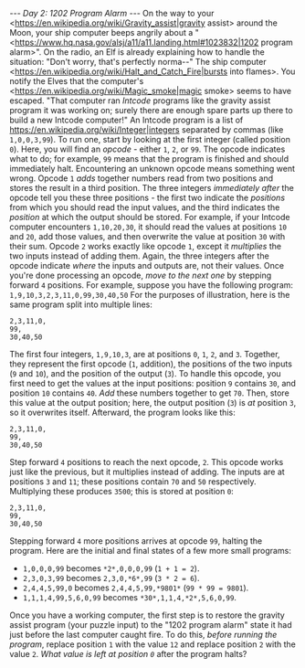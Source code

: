 *--- Day 2: 1202 Program Alarm ---*
On the way to your <https://en.wikipedia.org/wiki/Gravity_assist|gravity assist> around the Moon, your ship computer beeps angrily about a "<https://www.hq.nasa.gov/alsj/a11/a11.landing.html#1023832|1202 program alarm>". On the radio, an Elf is already explaining how to handle the situation: "Don't worry, that's perfectly norma--" The ship computer <https://en.wikipedia.org/wiki/Halt_and_Catch_Fire|bursts into flames>.
You notify the Elves that the computer's <https://en.wikipedia.org/wiki/Magic_smoke|magic smoke> seems to have escaped. "That computer ran *Intcode* programs like the gravity assist program it was working on; surely there are enough spare parts up there to build a new Intcode computer!"
An Intcode program is a list of <https://en.wikipedia.org/wiki/Integer|integers> separated by commas (like `1,0,0,3,99`).  To run one, start by looking at the first integer (called position `0`). Here, you will find an *opcode* - either `1`, `2`, or `99`. The opcode indicates what to do; for example, `99` means that the program is finished and should immediately halt. Encountering an unknown opcode means something went wrong.
Opcode `1` *adds* together numbers read from two positions and stores the result in a third position. The three integers *immediately after* the opcode tell you these three positions - the first two indicate the *positions* from which you should read the input values, and the third indicates the *position* at which the output should be stored.
For example, if your Intcode computer encounters `1,10,20,30`, it should read the values at positions `10` and `20`, add those values, and then overwrite the value at position `30` with their sum.
Opcode `2` works exactly like opcode `1`, except it *multiplies* the two inputs instead of adding them. Again, the three integers after the opcode indicate *where* the inputs and outputs are, not their values.
Once you're done processing an opcode, *move to the next one* by stepping forward `4` positions.
For example, suppose you have the following program:
```1,9,10,3,2,3,11,0,99,30,40,50```
For the purposes of illustration, here is the same program split into multiple lines:
```1,9,10,3,
2,3,11,0,
99,
30,40,50
```
The first four integers, `1,9,10,3`, are at positions `0`, `1`, `2`, and `3`. Together, they represent the first opcode (`1`, addition), the positions of the two inputs (`9` and `10`), and the position of the output (`3`).  To handle this opcode, you first need to get the values at the input positions: position `9` contains `30`, and position `10` contains `40`.  *Add* these numbers together to get `70`.  Then, store this value at the output position; here, the output position (`3`) is *at* position `3`, so it overwrites itself.  Afterward, the program looks like this:
```1,9,10,*70*,
2,3,11,0,
99,
30,40,50
```
Step forward `4` positions to reach the next opcode, `2`. This opcode works just like the previous, but it multiplies instead of adding.  The inputs are at positions `3` and `11`; these positions contain `70` and `50` respectively. Multiplying these produces `3500`; this is stored at position `0`:
```*3500*,9,10,70,
2,3,11,0,
99,
30,40,50
```
Stepping forward `4` more positions arrives at opcode `99`, halting the program.
Here are the initial and final states of a few more small programs:

- `1,0,0,0,99` becomes `*2*,0,0,0,99` (`1 + 1 = 2`).
- `2,3,0,3,99` becomes `2,3,0,*6*,99` (`3 * 2 = 6`).
- `2,4,4,5,99,0` becomes `2,4,4,5,99,*9801*` (`99 * 99 = 9801`).
- `1,1,1,4,99,5,6,0,99` becomes `*30*,1,1,4,*2*,5,6,0,99`.

Once you have a working computer, the first step is to restore the gravity assist program (your puzzle input) to the "1202 program alarm" state it had just before the last computer caught fire. To do this, *before running the program*, replace position `1` with the value `12` and replace position `2` with the value `2`. *What value is left at position `0`* after the program halts?
